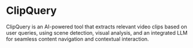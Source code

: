 # ClipQuery
ClipQuery is an AI-powered tool that extracts relevant video clips based on user queries, using scene detection, visual analysis, and an integrated LLM for seamless content navigation and contextual interaction.
